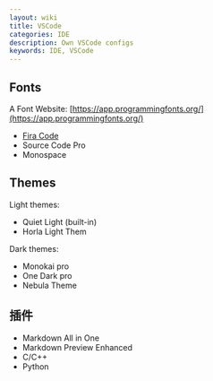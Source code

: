 ```yaml
---
layout: wiki
title: VSCode
categories: IDE
description: Own VSCode configs
keywords: IDE, VSCode
---
```


## Fonts
A Font Website: [https://app.programmingfonts.org/](https://app.programmingfonts.org/)
- [Fira Code](https://github.com/tonsky/FiraCode/)  
- Source Code Pro
- Monospace


## Themes
Light themes:  
- Quiet Light (built-in)
- Horla Light Them

Dark themes:   
- Monokai pro
- One Dark pro
- Nebula Theme


## 插件
- Markdown All in One
- Markdown Preview Enhanced
- C/C++
- Python